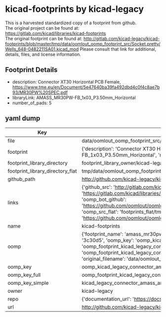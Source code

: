 # kicad-footprints by kicad-legacy  
This is a harvested standardized copy of a footprint from github.  
The original project can be found at:  
https://gitlab.com/kicad/libraries/kicad-footprints  
The original footprint can be found at:
http://gitlab.com/kicad-legacy/kicad-footprints/blob/master/tmp/data/oomlout_oomp_footprint_src/Socket.pretty/Wells_648-0482211SA01.kicad_mod
Please consult that link for additional, details, files, and license information.  
## Footprint Details
* description: Connector XT30 Horizontal PCB Female, https://www.tme.eu/en/Document/5e47640ba39fa492dbd4c0f4c8ae7b93/MR30PW%20SPEC.pdf  
* libraryLink: AMASS_MR30PW-FB_1x03_P3.50mm_Horizontal  
* number_of_pads: 5  
## yaml dump  
| Key | Value |  
| --- | --- |  
| file | data/oomlout_oomp_footprint_src/kicad-footprints/Connector_AMASS.pretty/AMASS_MR30PW-FB_1x03_P3.50mm_Horizontal.kicad_mod |  
| footprint | {'description': 'Connector XT30 Horizontal PCB Female, https://www.tme.eu/en/Document/5e47640ba39fa492dbd4c0f4c8ae7b93/MR30PW%20SPEC.pdf', 'libraryLink': 'AMASS_MR30PW-FB_1x03_P3.50mm_Horizontal', 'number_of_pads': 5} |  
| footprint_library_directory | footprint_library_owner/kicad-legacy_kicad-footprints |  
| footprint_library_directory_flat | tmp/data/oomlout_oomp_footprint_src/footprints_flat/kicad_legacy_connector_amass_amass_mr30pw_fb_1x03_p3_50mm_horizontal/working |  
| github_path | http://github.com/kicad-legacy/kicad-footprints/blob/master/tmp/data/oomlout_oomp_footprint_src/Connector_AMASS.pretty/AMASS_MR30PW-FB_1x03_P3.50mm_Horizontal.kicad_mod |  
| links | {'github_src': 'http://gitlab.com/kicad-legacy/kicad-footprints/blob/master/tmp/data/oomlout_oomp_footprint_src/Socket.pretty/Wells_648-0482211SA01.kicad_mod', 'github_src_repo': 'https://gitlab.com/kicad/libraries/kicad-footprints', 'oomp_bot': 'tmp/data/oomlout_oomp_footprint_src/footprints/kicad_legacy_connector_amass_amass_mr30pw_fb_1x03_p3_50mm_horizontal/working', 'oomp_bot_github': 'https://github.com/oomlout/oomlout_oomp_footprint_bot/tree/main/tmp/data/oomlout_oomp_footprint_src/footprints/kicad_legacy_connector_amass_amass_mr30pw_fb_1x03_p3_50mm_horizontal/working', 'oomp_src_flat': 'footprints_flat/tmp/data/oomlout_oomp_footprint_src/footprints_flat/kicad_legacy_connector_amass_amass_mr30pw_fb_1x03_p3_50mm_horizontal/working', 'oomp_src_flat_github': 'https://github.com/oomlout/oomlout_oomp_footprint_src/tree/main/tmp/data/oomlout_oomp_footprint_src/footprints_flat/kicad_legacy_connector_amass_amass_mr30pw_fb_1x03_p3_50mm_horizontal/working'} |  
| name | kicad-footprints |  
| oomp | {'footprint_name': 'amass_mr30pw_fb_1x03_p3_50mm_horizontal', 'library_name': 'connector_amass', 'md5': '3c30d5d3f187fdf6c5d23e0b40776372', 'md5_10': '3c30d5d3f1', 'md5_5': '3c30d', 'md5_6': '3c30d5', 'oomp_key': 'oomp_kicad_legacy_connector_amass_amass_mr30pw_fb_1x03_p3_50mm_horizontal', 'oomp_key_extra': 'oomp_footprint_kicad_legacy_connector_amass_amass_mr30pw_fb_1x03_p3_50mm_horizontal', 'oomp_key_full': 'oomp_footprint_kicad_legacy_connector_amass_amass_mr30pw_fb_1x03_p3_50mm_horizontal_3c30d5', 'oomp_key_simple': 'kicad_legacy_connector_amass_amass_mr30pw_fb_1x03_p3_50mm_horizontal', 'original_filename': 'data/oomlout_oomp_footprint_src/kicad-footprints/Connector_AMASS.pretty/AMASS_MR30PW-FB_1x03_P3.50mm_Horizontal.kicad_mod', 'owner_name': 'kicad_legacy'} |  
| oomp_key | oomp_kicad_legacy_connector_amass_amass_mr30pw_fb_1x03_p3_50mm_horizontal |  
| oomp_key_full | oomp_footprint_kicad_legacy_connector_amass_amass_mr30pw_fb_1x03_p3_50mm_horizontal |  
| oomp_key_simple | kicad_legacy_connector_amass_amass_mr30pw_fb_1x03_p3_50mm_horizontal |  
| owner | kicad-legacy |  
| repo | {'documentation_url': 'https://docs.github.com/rest/repos/repos#get-a-repository', 'message': 'Not Found'} |  
| url | http://github.com/kicad-legacy/kicad-footprints |  

